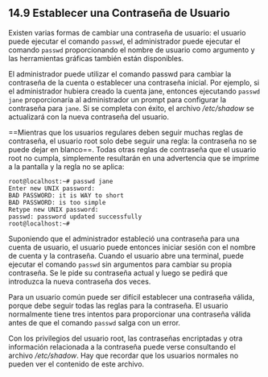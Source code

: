 ## 14.9 Establecer una Contraseña de Usuario
Existen varias formas de cambiar una contraseña de usuario: el usuario puede ejecutar el comando `passwd`, el administrador puede ejecutar el comando `passwd` proporcionando el nombre de usuario como argumento y las herramientas gráficas también están disponibles.

El administrador puede utilizar el comando passwd para cambiar la contraseña de la cuenta o establecer una contraseña inicial. Por ejemplo, si el administrador hubiera creado la cuenta jane, entonces ejecutando `passwd jane` proporcionaría al administrador un prompt para configurar la contraseña para `jane`. Si se completa con éxito, el archivo _/etc/shadow_ se actualizará con la nueva contraseña del usuario.

==Mientras que los usuarios regulares deben seguir muchas reglas de contraseña, el usuario root solo debe seguir una regla: la contraseña no se puede dejar en blanco==. Todas otras reglas de contraseña que el usuario root no cumpla, simplemente resultarán en una advertencia que se imprime a la pantalla y la regla no se aplica:

```shell-session
root@localhost:~# passwd jane                                                 
Enter new UNIX password: 
BAD PASSWORD: it is WAY to short
BAD PASSWORD: is too simple                                                   
Retype new UNIX password:                                                     
passwd: password updated successfully  
root@localhost:~#
```

Suponiendo que el administrador estableció una contraseña para una cuenta de usuario, el usuario puede entonces iniciar sesión con el nombre de cuenta y la contraseña. Cuando el usuario abre una terminal, puede ejecutar el comando `passwd` sin argumentos para cambiar su propia contraseña. Se le pide su contraseña actual y luego se pedirá que introduzca la nueva contraseña dos veces.

Para un usuario común puede ser difícil establecer una contraseña válida, porque debe seguir todas las reglas para la contraseña. El usuario normalmente tiene tres intentos para proporcionar una contraseña válida antes de que el comando `passwd` salga con un error.

Con los privilegios del usuario root, las contraseñas encriptadas y otra información relacionada a la contraseña puede verse consultando el archivo _/etc/shadow_. Hay que recordar que los usuarios normales no pueden ver el contenido de este archivo.

